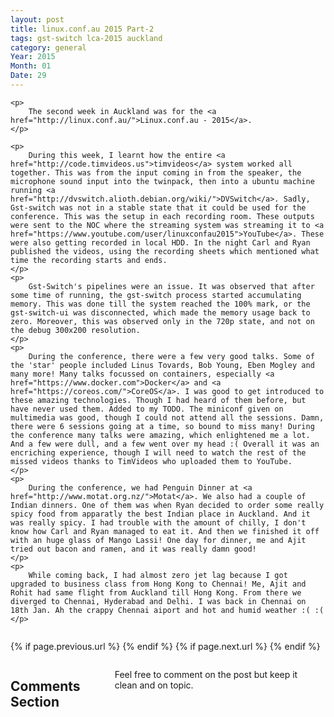 ```yaml
---
layout: post
title: linux.conf.au 2015 Part-2
tags: gst-switch lca-2015 auckland
category: general
Year: 2015
Month: 01
Date: 29
---
```


<div>

	<p>
		The second week in Auckland was for the <a href="http://linux.conf.au/">Linux.conf.au - 2015</a>.
	</p>

	<p>
		During this week, I learnt how the entire <a href="http://code.timvideos.us">timvideos</a> system worked all together. This was from the input coming in from the speaker, the microphone sound input into the twinpack, then into a ubuntu machine running <a href="http://dvswitch.alioth.debian.org/wiki/">DVSwitch</a>. Sadly, Gst-switch was not in a stable state that it could be used for the conference. This was the setup in each recording room. These outputs were sent to the NOC where the streaming system was streaming it to <a href="https://www.youtube.com/user/linuxconfau2015">YouTube</a>. These were also getting recorded in local HDD. In the night Carl and Ryan published the videos, using the recording sheets which mentioned what time the recording starts and ends. 
	</p>
	<p>
		Gst-Switch's pipelines were an issue. It was observed that after some time of running, the gst-switch process started accumulating memory. This was done till the system reached the 100% mark, or the gst-switch-ui was disconnected, which made the memory usage back to zero. Moreover, this was observed only in the 720p state, and not on the debug 300x200 resolution.
	</p>
	<p>
		During the conference, there were a few very good talks. Some of the 'star' people included Linus Tovards, Bob Young, Eben Mogley and many more! Many talks focussed on containers, especially <a href="https://www.docker.com">Docker</a> and <a href="https://coreos.com/">CoreOS</a>. I was good to get introduced to these amazing technologies. Though I had heard of them before, but have never used them. Added to my TODO. The miniconf given on multimedia was good, though I could not attend all the sessions. Damn, there were 6 sessions going at a time, so bound to miss many! During the conference many talks were amazing, which enlightened me a lot. And a few were dull, and a few went over my head :( Overall it was an encriching experience, though I will need to watch the rest of the missed videos thanks to TimVideos who uploaded them to YouTube.
	</p>
	<p>
		During the conference, we had Penguin Dinner at <a href="http://www.motat.org.nz/">Motat</a>. We also had a couple of Indian dinners. One of them was when Ryan decided to order some really spicy food from apparatly the best Indian place in Auckland. And it was really spicy. I had trouble with the amount of chilly, I don't know how Carl and Ryan managed to eat it. And then we finished it off with an huge glass of Mango Lassi! One day for dinner, me and Ajit tried out bacon and ramen, and it was really damn good! 
	</p>
	<p>
		While coming back, I had almost zero jet lag because I got upgraded to business class from Hong Kong to Chennai! Me, Ajit and Rohit had same flight from Auckland till Hong Kong. From there we diverged to Chennai, Hyderabad and Delhi. I was back in Chennai on 18th Jan. Ah the crappy Chennai aiport and hot and humid weather :( :(
	</p>

</div>

<div class="row">	
	<div class="span9 column">
			<p class="pull-right">{% if page.previous.url %} <a href="{{page.previous.url}}" title="Previous Post: {{page.previous.title}}"><i class="icon-chevron-left"></i></a> 	{% endif %}   {% if page.next.url %} 	<a href="{{page.next.url}}" title="Next Post: {{page.next.title}}"><i class="icon-chevron-right"></i></a> 	{% endif %} </p>  
	</div>

</div>

<div class="row">	
    <div class="span9 columns">    
		<h2>Comments Section</h2>
	    <p>Feel free to comment on the post but keep it clean and on topic.</p>	
		<div id="disqus_thread"></div>
		<script type="text/javascript">
			/* * * CONFIGURATION VARIABLES: EDIT BEFORE PASTING INTO YOUR WEBPAGE * * */
			var disqus_shortname = 'aayushahuja'; // required: replace example with your forum shortname
			
			
			/* * * DON'T EDIT BELOW THIS LINE * * */
			(function() {
				var dsq = document.createElement('script'); dsq.type = 'text/javascript'; dsq.async = true;
				dsq.src = 'http://' + disqus_shortname + '.disqus.com/embed.js';
				(document.getElementsByTagName('head')[0] || document.getElementsByTagName('body')[0]).appendChild(dsq);
			})();
		</script>
		<noscript>Please enable JavaScript to view the <a href="http://disqus.com/?ref_noscript">comments powered by Disqus.</a></noscript>
		<a href="http://disqus.com" class="dsq-brlink">blog comments powered by <span class="logo-disqus">Disqus</span></a>
	</div>
</div>

<!-- Twitter -->
<script>!function(d,s,id){var js,fjs=d.getElementsByTagName(s)[0];if(!d.getElementById(id)){js=d.createElement(s);js.id=id;js.src="//platform.twitter.com/widgets.js";fjs.parentNode.insertBefore(js,fjs);}}(document,"script","twitter-wjs");</script>

<!-- Google + -->
<script type="text/javascript">
  (function() {
    var po = document.createElement('script'); po.type = 'text/javascript'; po.async = true;
    po.src = 'https://apis.google.com/js/plusone.js';
    var s = document.getElementsByTagName('script')[0]; s.parentNode.insertBefore(po, s);
  })();
</script>
<!-- Written by hyades -->

